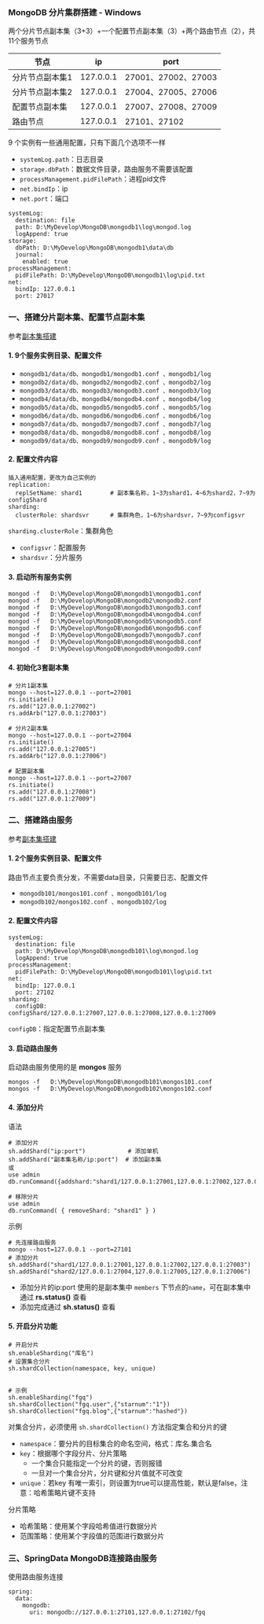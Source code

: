 ### MongoDB 分片集群搭建 - Windows
两个分片节点副本集（3+3）+一个配置节点副本集（3）+两个路由节点（2），共11个服务节点

| 节点    | ip        | port  |
| ------ | ----------| ----- |
| 分片节点副本集1     | 127.0.0.1 | 27001、27002、27003 |
| 分片节点副本集2     | 127.0.0.1 | 27004、27005、27006 |
| 配置节点副本集      | 127.0.0.1 | 27007、27008、27009 |
| 路由节点           | 127.0.0.1 | 27101、27102        |


9 个实例有一些通用配置，只有下面几个选项不一样

* `systemLog.path`：日志目录
* `storage.dbPath`：数据文件目录，路由服务不需要该配置
* `processManagement.pidFilePath`：进程pid文件
* `net.bindIp`：ip
* `net.port`：端口

```
systemLog:
  destination: file                                     
  path: D:\MyDevelop\MongoDB\mongodb1\log\mongod.log    
  logAppend: true                        
storage:
  dbPath: D:\MyDevelop\MongoDB\mongodb1\data\db        
  journal:
    enabled: true                           
processManagement:
  pidFilePath: D:\MyDevelop\MongoDB\mongodb1\log\pid.txt  
net:
  bindIp: 127.0.0.1           
  port: 27017 
```



### 一、搭建分片副本集、配置节点副本集
参考[副本集搭建](https://fgq233.github.io/md/nosql/mongodb6)

#### 1. 9个服务实例目录、配置文件
* `mongodb1/data/db、mongodb1/mongodb1.conf 、mongodb1/log`
* `mongodb2/data/db、mongodb2/mongodb2.conf 、mongodb2/log `
* `mongodb3/data/db、mongodb3/mongodb3.conf 、mongodb3/log `
* `mongodb4/data/db、mongodb4/mongodb4.conf 、mongodb4/log `
* `mongodb5/data/db、mongodb5/mongodb5.conf 、mongodb5/log `
* `mongodb6/data/db、mongodb6/mongodb6.conf 、mongodb6/log `
* `mongodb7/data/db、mongodb7/mongodb7.conf 、mongodb7/log `
* `mongodb8/data/db、mongodb8/mongodb8.conf 、mongodb8/log `
* `mongodb9/data/db、mongodb9/mongodb9.conf 、mongodb9/log `

#### 2. 配置文件内容
```
插入通用配置，更改为自己实例的
replication:
  replSetName: shard1        # 副本集名称，1~3为shard1，4~6为shard2，7~9为configShard
sharding:
  clusterRole: shardsvr      # 集群角色，1~6为shardsvr，7~9为configsvr
```

`sharding.clusterRole`：集群角色
* `configsvr`：配置服务
* `shardsvr`：分片服务

#### 3. 启动所有服务实例
```
mongod -f   D:\MyDevelop\MongoDB\mongodb1\mongodb1.conf
mongod -f   D:\MyDevelop\MongoDB\mongodb2\mongodb2.conf
mongod -f   D:\MyDevelop\MongoDB\mongodb3\mongodb3.conf
mongod -f   D:\MyDevelop\MongoDB\mongodb4\mongodb4.conf
mongod -f   D:\MyDevelop\MongoDB\mongodb5\mongodb5.conf
mongod -f   D:\MyDevelop\MongoDB\mongodb6\mongodb6.conf
mongod -f   D:\MyDevelop\MongoDB\mongodb7\mongodb7.conf
mongod -f   D:\MyDevelop\MongoDB\mongodb8\mongodb8.conf
mongod -f   D:\MyDevelop\MongoDB\mongodb9\mongodb9.conf
```

#### 4. 初始化3套副本集
```
# 分片1副本集
mongo --host=127.0.0.1 --port=27001
rs.initiate()
rs.add("127.0.0.1:27002")
rs.addArb("127.0.0.1:27003")

# 分片2副本集
mongo --host=127.0.0.1 --port=27004
rs.initiate()
rs.add("127.0.0.1:27005")
rs.addArb("127.0.0.1:27006")

# 配置副本集
mongo --host=127.0.0.1 --port=27007
rs.initiate()
rs.add("127.0.0.1:27008")
rs.add("127.0.0.1:27009")
```


### 二、搭建路由服务
参考[副本集搭建](https://fgq233.github.io/md/nosql/mongodb6)

#### 1. 2个服务实例目录、配置文件
路由节点主要负责分发，不需要data目录，只需要日志、配置文件
* `mongodb101/mongos101.conf 、mongodb101/log `
* `mongodb102/mongos102.conf 、mongodb102/log `

 
#### 2. 配置文件内容
```
systemLog:
  destination: file                                     
  path: D:\MyDevelop\MongoDB\mongodb101\log\mongod.log    
  logAppend: true                                                   
processManagement:
  pidFilePath: D:\MyDevelop\MongoDB\mongodb101\log\pid.txt  
net:
  bindIp: 127.0.0.1           
  port: 27102
sharding:
  configDB: configShard/127.0.0.1:27007,127.0.0.1:27008,127.0.0.1:27009
```

`configDB`：指定配置节点副本集


#### 3. 启动路由服务
启动路由服务使用的是 **mongos** 服务

```
mongos -f   D:\MyDevelop\MongoDB\mongodb101\mongos101.conf
mongos -f   D:\MyDevelop\MongoDB\mongodb102\mongos102.conf
```

#### 4. 添加分片
语法

```
# 添加分片
sh.addShard("ip:port")            # 添加单机
sh.addShard("副本集名称/ip:port")  # 添加副本集
或
use admin
db.runCommand({addshard:"shard1/127.0.0.1:27001,127.0.0.1:27002,127.0.0.1:27003"});

# 移除分片
use admin
db.runCommand( { removeShard: "shard1" } )
```

示例

```
# 先连接路由服务
mongo --host=127.0.0.1 --port=27101
# 添加分片
sh.addShard("shard1/127.0.0.1:27001,127.0.0.1:27002,127.0.0.1:27003")
sh.addShard("shard2/127.0.0.1:27004,127.0.0.1:27005,127.0.0.1:27006")
```

* 添加分片的ip:port 使用的是副本集中 `members` 下节点的`name`，可在副本集中通过 **rs.status()** 查看
* 添加完成通过 **sh.status()** 查看




#### 5. 开启分片功能
```
# 开启分片
sh.enableSharding("库名")
# 设置集合分片
sh.shardCollection(namespace, key, unique)


# 示例
sh.enableSharding("fgq")
sh.shardCollection("fgq.user",{"starnum":"1"})
sh.shardCollection("fgq.blog",{"starnum":"hashed"})
```

对集合分片，必须使用 `sh.shardCollection()` 方法指定集合和分片的键
* `namespace`：要分片的目标集合的命名空间，格式：库名.集合名
* `key`：根据哪个字段分片、分片策略
    * 一个集合只能指定一个分片的键，否则报错
    * 一旦对一个集合分片，分片键和分片值就不可改变
* `unique`：若key 有唯一索引，则设置为true可以提高性能，默认是false，注意：哈希策略片键不支持

分片策略
* 哈希策略：使用某个字段哈希值进行数据分片
* 范围策略：使用某个字段值的范围进行数据分片




### 三、SpringData MongoDB连接路由服务
使用路由服务连接

```
spring:
  data:
    mongodb:
      uri: mongodb://127.0.0.1:27101,127.0.0.1:27102/fgq
```

 